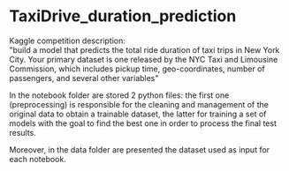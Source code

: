 # TaxiDrive_duration_prediction
Kaggle competition description:<br> 
"build a model that predicts the total ride duration of taxi trips in New York City. Your primary dataset is one released by the NYC Taxi and Limousine Commission, which includes pickup time, geo-coordinates, number of passengers, and several other variables"

In the notebook folder are stored 2 python files: the first one (preprocessing) is responsible for the cleaning and management of the original data to obtain a trainable dataset, the latter for training a set of models with the goal to find the best one in order to process the final test results.

Moreover, in the data folder are presented the dataset used as input for each notebook.
